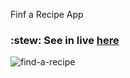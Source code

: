 Finf a Recipe App
<h3> :stew: See in live <a href="https://marinawittich.github.io/Find-a-resipe/">here</a></h3>

![find-a-recipe](https://user-images.githubusercontent.com/111949737/203220338-f9226382-1133-4ccc-963e-45f17ab19d49.png)
